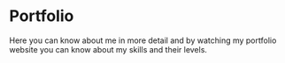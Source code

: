 # Portfolio
Here you can know about me in more detail and by watching my portfolio website you can know about my skills and their levels.
